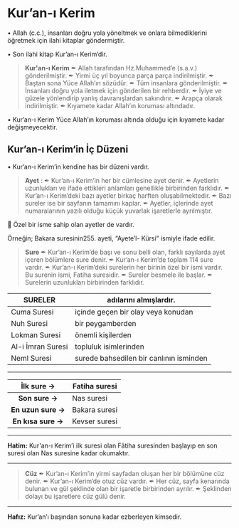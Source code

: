 # Kur’an-ı Kerim

• Allah (c.c.), insanları doğru yola yöneltmek ve onlara bilmediklerini öğretmek için ilahi kitaplar göndermiştir.

• Son ilahi kitap Kur’an-ı Kerim’dir.

>  **Kur'an-ı Kerim**
> ✒ Allah tarafından Hz.Muhammed’e (s.a.v.) gönderilmiştir.
> ✒ Yirmi üç yıl boyunca parça parça indirilmiştir.
> ✒ Baştan sona Yüce Allah’ın sözüdür.
> ✒ Tüm insanlara gönderilmiştir.
> ✒ İnsanları doğru yola iletmek için gönderilen bir rehberdir.
> ✒ İyiye ve güzele yönlendirip yanlış davranışlardan sakındırır.
> ✒ Arapça olarak indirilmiştir.
> ✒ Kıyamete kadar Allah’ın koruması altındadır.

• Kur’an-ı Kerim Yüce Allah’ın koruması altında olduğu için kıyamete kadar değişmeyecektir.

## **Kur’an-ı Kerim‘in İç Düzeni**

• Kur’an-ı Kerim’in kendine has bir düzeni vardır.

> **Ayet** : 
> ✒ Kur’an-ı Kerim’in her bir cümlesine ayet denir.
> ✒ Ayetlerin uzunlukları ve ifade ettikleri anlamları genellikle birbirinden farklıdır.
> ✒ Kur’an-ı Kerim’deki bazı ayetler birkaç harften oluşabilmektedir.
> ✒ Bazı sureler ise bir sayfanın tamamını kaplar.
> ✒ Ayetler, içlerinde ayet numaralarının yazılı olduğu küçük yuvarlak işaretlerle ayrılmıştır.

📍 Özel bir isme sahip olan ayetler de vardır.

Örneğin; Bakara suresinin255. ayeti, “Ayete’l- Kürsi” ismiyle ifade edilir.

> **Sure**
> ✒ Kur’an-ı Kerim’de başı ve sonu belli olan, farklı sayılarda ayet içeren bölümlere sure denir.
> ✒ Kur’an-ı Kerim’de toplam 114 sure vardır.
> ✒ Kur’an-ı Kerim’deki surelerin her birinin özel bir ismi vardır. Bu surenin ismi, Fatiha suresidir.
> ✒ Sureler besmele ile başlar.
> ✒ Surelerin uzunlukları birbirinden farklıdır.

| **SURELER**          | **adılarını almışlardır.**                  |
|-------------------|-----------------------------------------|
| Cuma Suresi       | içinde geçen bir olay veya konudan      |
| Nuh Suresi        | bir peygamberden                        |
| Lokman Suresi     | önemli kişilerden                       |
| Al-i İmran Suresi | topluluk isimlerinden                   |
| Neml Suresi       | surede bahsedilen bir canlının isminden |

---

|   **İlk sure →**  | Fatiha suresi |
|:----------------:|---------------|
|   **Son sure →** | Nas suresi    |
| **En uzun sure →** | Bakara suresi |
| **En kısa sure →** | Kevser suresi |

---

**Hatim:** Kur'an-ı Kerim’i ilk suresi olan Fâtiha suresinden başlayıp en son suresi olan Nas suresine kadar okumaktır.

---

> **Cüz**
> ✒ Kur’an-ı Kerim’in yirmi sayfadan oluşan her bir bölümüne cüz denir.
> ✒ Kur’an-ı Kerim’de otuz cüz vardır.
> ✒ Her cüz, sayfa kenarında bulunan ve gül şeklinde olan bir işaretle birbirinden ayrılır.
> ✒ Şeklinden dolayı bu işaretlere cüz gülü denir.

---

**Hafız:** Kur’an’ı başından sonuna kadar ezberleyen kimsedir.


